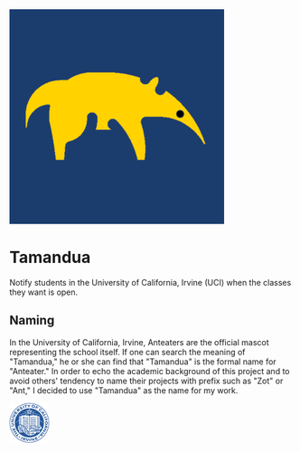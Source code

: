 <img src="img/icon.png" width="380px">

# Tamandua
Notify students in the University of California, Irvine (UCI) when the classes they want is open.

## Naming
In the University of California, Irvine, Anteaters are the official mascot representing the school itself. If one can search the meaning of "Tamandua," he or she can find that "Tamandua" is the formal name for "Anteater." In order to echo the academic background of this project and to avoid others' tendency to name their projects with prefix such as "Zot" or "Ant," I decided to use "Tamandua" as the name for my work.

<img src="img/uci_seal.jpg" width="70px">
